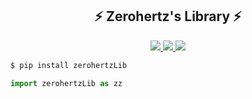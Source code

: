 <h2 align = "center">
    ⚡ Zerohertz's Library ⚡
</h2>

<p align="center">
    <a href="https://pypi.org/project/zerohertzLib/">
        <img src="https://img.shields.io/badge/PyPI-3775A9?style=for-the-badge&logo=PyPI&logoColor=white"/>
    </a>
    <a href="https://jenkins.zerohertz.xyz/blue/organizations/jenkins/zerohertzLib/activity">
       <img src="https://img.shields.io/badge/Jenkins-D24939?style=for-the-badge&logo=Jenkins&logoColor=white"/>
    </a>
    <a href="https://zerohertz.github.io/zerohertzLib/">
        <img src="https://img.shields.io/badge/Sphinx-000000?style=for-the-badge&logo=Sphinx&logoColor=white"/>
    </a>
</p>

```bash
$ pip install zerohertzLib
```

```python
import zerohertzLib as zz
```
